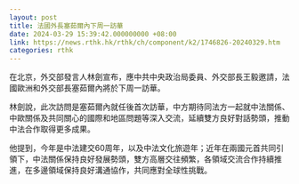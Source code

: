 ```yaml
---
layout: post
title: 法國外長塞茹爾內下周一訪華
date: 2024-03-29 15:39:42.000000000 +08:00
link: https://news.rthk.hk/rthk/ch/component/k2/1746826-20240329.htm
categories: rthk
---
```


在北京，外交部發言人林劍宣布，應中共中央政治局委員、外交部長王毅邀請，法國歐洲和外交部長塞茹爾內將於下周一訪華。

林劍說，此次訪問是塞茹爾內就任後首次訪華，中方期待同法方一起就中法關係、中歐關係及共同關心的國際和地區問題等深入交流，延續雙方良好對話勢頭，推動中法合作取得更多成果。

他提到，今年是中法建交60周年，以及中法文化旅遊年；近年在兩國元首共同引領下，中法關係保持良好發展勢頭，雙方高層交往頻繁，各領域交流合作持續推進，在多邊領域保持良好溝通協作，共同應對全球性挑戰。
